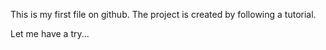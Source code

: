 This is my first file on github.
The project is created by following a tutorial.

Let me have a try...
